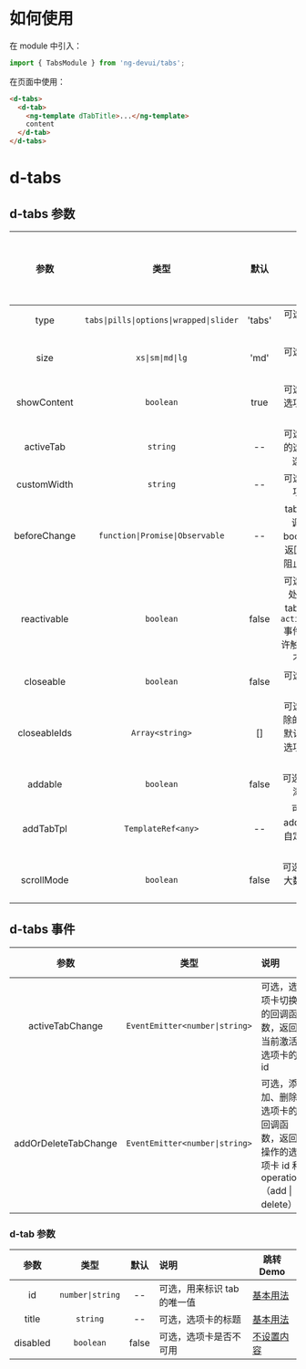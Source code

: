 # 如何使用

在 module 中引入：

```ts
import { TabsModule } from 'ng-devui/tabs';
```

在页面中使用：

```html
<d-tabs>
  <d-tab>
    <ng-template dTabTitle>...</ng-template>
    content
  </d-tab>
</d-tabs>
```

# d-tabs

## d-tabs 参数

| 参数 |                  类型                   |  默认  |         说明         | 跳转 Demo                     | 全局配置项 |
| :--: | :-------------------------------------: | :----: | :------------------: | :---------------------------- | ---------- |
| type | `tabs\|pills\|options\|wrapped\|slider` | 'tabs' | 可选，选项卡组的类型 | [Pills 类型](demo#type-pills) |
| size |            `xs\|sm\|md\|lg`             |  'md'  | 可选，选项卡组的尺寸 | [选项卡尺寸](demo#size)             |
| showContent | `boolean` | true | 可选，是否显示选项卡对应的内容 | [不设置内容](demo#no-set-content) |
| activeTab | `string` | -- | 可选，当前激活的选项卡，值为选项卡的 id | [基本用法](demo#basic-usage) |
| customWidth | `string` | -- | 可选，自定义选项卡的宽度 | |
| beforeChange | `function\|Promise\|Observable` | -- | tab 切换前的回调函数,返回 boolean 类型，返回 false 可以阻止 tab 的切换 | [拦截 tab 切换](demo#intercept-tab-switch) |
| reactivable | `boolean` | false | 可选，点击当前处于激活态的 tab 时是否触发`activeTabChange`事件，`true`为允许触发，`false`为不允许触发 | [拦截 tab 切换](demo#intercept-tab-switch) |
| closeable | `boolean` | false | 可选，是否显示删除图标 | [添加 / 删除](demo#add-delete) |
| closeableIds | `Array<string>` | [] | 可选，指定可删除的选项卡 Id。默认为空数组，选项卡都可以被删除 | [添加 / 删除](demo#add-delete) |
| addable | `boolean` | false | 可选， 是否显示添加选项卡 | [添加 / 删除](demo#add-delete) |
| addTabTpl | `TemplateRef<any>` | -- | 可选， 配合 addable 使用，自定义添加按钮选项卡 | |
| scrollMode | `boolean` | false | 可选， 是否启用大数据滚动显示数 | [大数据展示](demo#big-data) |

## d-tabs 事件

|         参数         |              类型              | 说明                                                                                | 跳转 Demo                      |
| :------------------: | :----------------------------: | :---------------------------------------------------------------------------------- | ------------------------------ |
|   activeTabChange    | `EventEmitter<number\|string>` | 可选，选项卡切换的回调函数，返回当前激活选项卡的 id                                 | [基本用法](demo#basic-usage)   |
| addOrDeleteTabChange | `EventEmitter<number\|string>` | 可选，添加、删除选项卡的回调函数，返回操作的选项卡 id 和 operation（add \| delete） | [添加 / 删除](demo#add-delete) |

### d-tab 参数

|   参数   |       类型       | 默认  | 说明                        | 跳转 Demo                         |
| :------: | :--------------: | :---: | :-------------------------- | --------------------------------- |
|    id    | `number\|string` |  --   | 可选，用来标识 tab 的唯一值 | [基本用法](demo#basic-usage)      |
|  title   |     `string`     |  --   | 可选，选项卡的标题          | [基本用法](demo#basic-usage)      |
| disabled |    `boolean`     | false | 可选，选项卡是否不可用      | [不设置内容](demo#no-set-content) |
